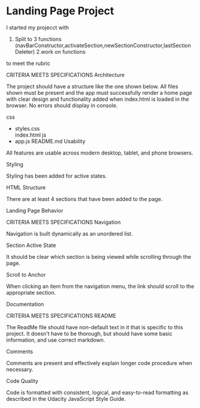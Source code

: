 # Landing Page Project

I started my projecct with 


1. Split to 3 functions (navBarConstructor,activateSection,newSectionConstructor,lastSectionDeleter)
2.work on functions 

to meet the rubric 

CRITERIA
MEETS SPECIFICATIONS
Architecture

The project should have a
structure like the one shown below. All files shown must be present and the app must successfully render a home page with clear design and functionality added when index.html is loaded in the browser. No errors should display in console.

css
- styles.css    
index.html
js
- app.js
README.md
Usability

All features are usable across modern desktop, tablet, and phone browsers.

Styling

Styling has been added for active states.

HTML Structure

There are at least 4 sections that have been added to the page.

Landing Page Behavior

CRITERIA
MEETS SPECIFICATIONS
Navigation

Navigation is built dynamically as an unordered list.

Section Active State

It should be clear which section is being viewed while scrolling through the page.

Scroll to Anchor

When clicking an item from the navigation menu, the link should scroll to the appropriate section.

Documentation

CRITERIA
MEETS SPECIFICATIONS
README

The ReadMe file should have non-default text in it that is specific to this project. It doesn’t have to be thorough, but should have some basic information, and use correct markdown.

Comments

Comments are present and effectively explain longer code procedure when necessary.

Code Quality

Code is formatted with consistent, logical, and easy-to-read formatting as described in the Udacity JavaScript Style Guide.
